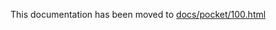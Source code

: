 This documentation has been moved to [docs/pocket/100.html](https://sel-project.github.io/sel-utils/pocket/100.html)
